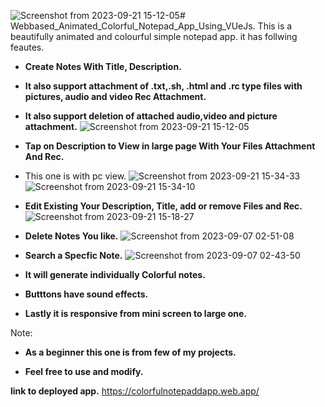 ![Screenshot from 2023-09-21 15-12-05](https://github.com/AR1Ablock/Webbased_Animated_Colorful_Notepad_App/assets/78879680/b27687ad-448a-4044-b334-d1c5731b1675)# Webbased_Animated_Colorful_Notepad_App_Using_VUeJs.
This is a beautifully animated and colourful simple notepad app. 
it has follwing feautes.

* **Create Notes With Title, Description.**
* **It also support attachment of .txt,.sh, .html and .rc type files with pictures, audio and video Rec Attachment.**
* **It also support deletion of attached audio,video and picture attachment.**
![Screenshot from 2023-09-21 15-12-05](https://github.com/AR1Ablock/Webbased_Animated_Colorful_Notepad_App/assets/78879680/f4d6063e-ea48-454a-b1e6-168bbaf1c819)

* **Tap on Description to View in large page With Your Files Attachment And Rec.**
* This one is with pc view.
![Screenshot from 2023-09-21 15-34-33](https://github.com/AR1Ablock/Webbased_Animated_Colorful_Notepad_App/assets/78879680/e0ac419e-1a35-49ef-8a41-7a6d6ba2a195)
![Screenshot from 2023-09-21 15-34-10](https://github.com/AR1Ablock/Webbased_Animated_Colorful_Notepad_App/assets/78879680/786b8c18-415b-43f1-ab06-03d9e693cbdb)


* **Edit Existing Your Description, Title, add or remove Files and Rec.**
![Screenshot from 2023-09-21 15-18-27](https://github.com/AR1Ablock/Webbased_Animated_Colorful_Notepad_App/assets/78879680/61bf7edf-941c-466b-a207-a0b01c1aa90d)

* **Delete Notes You like.**
![Screenshot from 2023-09-07 02-51-08](https://github.com/AR1Ablock/Webbased_Animated_Colorful_Notepad_App/assets/78879680/cd4e6186-c023-4480-929c-219f9b146364)

* **Search a Specfic Note.**
![Screenshot from 2023-09-07 02-43-50](https://github.com/AR1Ablock/Webbased_Animated_Colorful_Notepad_App/assets/78879680/6e0a9e08-fa8e-4fce-9b0f-4e9a7bbec478)

* **It will generate individually Colorful notes.**

* **Butttons have sound effects.**

* **Lastly it is responsive from mini screen to large one.**

Note:
* **As a beginner this one is from few of my projects.**

* **Feel free to use and modify.**

**link to deployed app.**
https://colorfulnotepaddapp.web.app/
